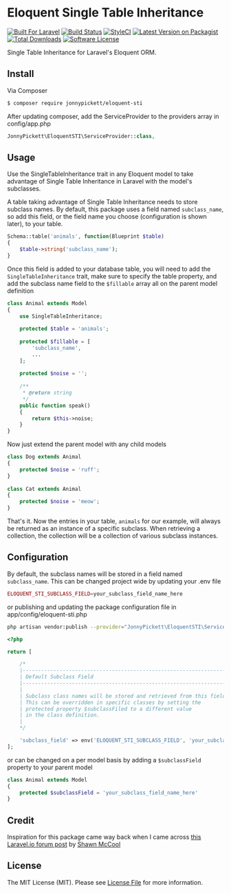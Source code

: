 # Eloquent Single Table Inheritance

[![Built For Laravel][ico-built-for]][link-built-for]
[![Build Status][ico-travis]][link-travis]
[![StyleCI][ico-style-ci]][link-style-ci]
[![Latest Version on Packagist][ico-version]][link-packagist]
[![Total Downloads][ico-downloads]][link-downloads]
[![Software License][ico-license]](LICENSE.md)

Single Table Inheritance for Laravel's Eloquent ORM.

## Install

Via Composer

``` bash
$ composer require jonnypickett/eloquent-sti
```

After updating composer, add the ServiceProvider to the providers array in config/app.php

``` php
JonnyPickett\EloquentSTI\ServiceProvider::class,
```

## Usage

Use the SingleTableInheritance trait in any Eloquent model to take advantage of Single Table Inheritance in Laravel with the model's subclasses.

A table taking advantage of Single Table Inheritance needs to store subclass names. By default, this package uses a field named `subclass_name`, so add this field, or the field name you choose (configuration is shown later), to your table.

```php
Schema::table('animals', function(Blueprint $table)
{
    $table->string('subclass_name');
}
```

Once this field is added to your database table, you will need to add the `SingleTableInheritance` trait, make sure to specify the table property, and add the subclass name field to the `$fillable` array all on the parent model definition

``` php
class Animal extends Model
{
    use SingleTableInheritance;
    
    protected $table = 'animals';
    
    protected $fillable = [
        'subclass_name',
        ...
    ];
    
    protected $noise = '';
    
    /**
     * @return string
     */
    public function speak()
    {
        return $this->noise;
    }
}
```

Now just extend the parent model with any child models

```php
class Dog extends Animal
{
    protected $noise = 'ruff';
}
    
class Cat extends Animal
{
    protected $noise = 'meow';
}
```

That's it. Now the entries in your table, `animals` for our example, will always be returned as an instance of a specific subclass. When retrieving a collection, the collection will be a collection of various subclass instances. 

## Configuration

By default, the subclass names will be stored in a field named `subclass_name`. This can be changed project wide by updating your .env file
 
```php
ELOQUENT_STI_SUBCLASS_FIELD=your_subclass_field_name_here
```

or publishing and updating the package configuration file in app/config/eloquent-sti.php

```bash
php artisan vendor:publish --provider="JonnyPickett\EloquentSTI\ServiceProvider"
```

```php
<?php

return [

    /*
    |--------------------------------------------------------------------------
    | Default Subclass Field
    |--------------------------------------------------------------------------
    |
    | Subclass class names will be stored and retrieved from this field.
    | This can be overridden in specific classes by setting the
    | protected property $subclassFiled to a different value
    | in the class definition.
    |
    */

    'subclass_field' => env('ELOQUENT_STI_SUBCLASS_FIELD', 'your_subclass_field_name_here'),
];

```

or can be changed on a per model basis by adding a `$subclassField` property to your parent model

```php
class Animal extends Model
{
    protected $subclassField = 'your_subclass_field_name_here'
}
```

## Credit

Inspiration for this package came way back when I came across [this Laravel.io forum post][link-laravelio-post] by [Shawn McCool][link-shawn-mccool]

## License

The MIT License (MIT). Please see [License File](LICENSE.md) for more information.

[ico-version]: https://img.shields.io/packagist/v/jonnypickett/eloquent-sti.svg?style=flat-square
[ico-license]: https://img.shields.io/badge/license-MIT-brightgreen.svg?style=flat-square
[ico-travis]: https://img.shields.io/travis/jonnypickett/eloquent-sti/master.svg?style=flat-square
[ico-scrutinizer]: https://img.shields.io/scrutinizer/coverage/g/:vendor/:package_name.svg?style=flat-square
[ico-code-quality]: https://img.shields.io/scrutinizer/g/:vendor/:package_name.svg?style=flat-square
[ico-downloads]: https://img.shields.io/packagist/dt/jonnypickett/eloquent-sti.svg?style=flat-square
[ico-built-for]: https://img.shields.io/badge/built%20for-laravel-blue.svg
[ico-style-ci]: https://styleci.io/repos/45497055/shield?style=flat

[link-packagist]: https://packagist.org/packages/jonnypickett/eloquent-sti
[link-travis]: https://travis-ci.org/jonnypickett/eloquent-sti
[link-scrutinizer]: https://scrutinizer-ci.com/g/:vendor/:package_name/code-structure
[link-code-quality]: https://scrutinizer-ci.com/g/:vendor/:package_name
[link-downloads]: https://packagist.org/packages/jonnypickett/eloquent-sti
[link-author]: https://github.com/jonnypickett
[link-contributors]: ../../contributors
[link-built-for]: http://laravel.com
[link-style-ci]: https://styleci.io/repos/78478485
[link-laravelio-post]: http://laravel.io/forum/02-17-2014-eloquent-single-table-inheritance
[link-shawn-mccool]: https://github.com/ShawnMcCool
